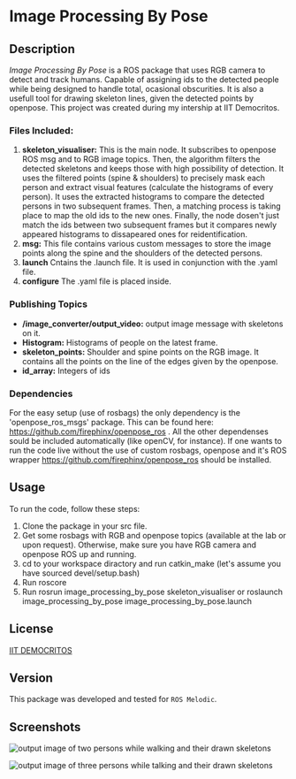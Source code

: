 # Image Processing By Pose

## Description
*Image Processing By Pose* is a ROS package that uses RGB camera to detect and track humans. Capable of assigning ids to the detected people while being designed to handle total, ocasional obscurities. It is also a usefull tool for drawing skeleton lines, given the detected points by openpose. This project was created during my intership at IIT Democritos. 


### Files Included:
1. **skeleton_visualiser:** This is the main node. It subscribes to openpose ROS msg and to RGB image topics. Then, the algorithm filters the detected skeletons and keeps those with high possibility of detection. It uses the filtered points (spine & shoulders) to precisely mask each person and extract visual features (calculate the histograms of every person). It uses the extracted histograms to compare the detected persons in two subsequent frames. Then, a matching process is taking place to map the old ids to the new ones. Finally, the node dosen't just match the ids between two subsequent frames but it compares newly appeared histograms to dissapeared ones for reidentification.
2. **msg:** This file contains various custom messages to store the image points along the spine and the shoulders of the detected persons.
3. **launch** Cntains the .launch file. It is used in conjunction with the .yaml file.
4. **configure** The .yaml file is placed inside.

### Publishing Topics
* **/image_converter/output_video:** output image message with skeletons on it.
* **Histogram:** Histograms of people on the latest frame.
* **skeleton_points:** Shoulder and spine points on the RGB image. It contains all the points on the line of the edges given by the openpose.
* **id_array:** Integers of ids

### Dependencies
For the easy setup (use of rosbags) the only dependency is the 'openpose_ros_msgs' package. This can be found here: https://github.com/firephinx/openpose_ros .
All the other dependenses sould be included automatically (like openCV, for instance). 
If one wants to run the code live without the use of custom rosbags, openpose and it's ROS wrapper https://github.com/firephinx/openpose_ros should be installed.


## Usage
To run the code, follow these steps:
1. Clone the package in your src file.
2. Get some rosbags with RGB and openpose topics (available at the lab or upon request). Otherwise, make sure you have RGB camera and openpose ROS up and running.
2. cd to your workspace diractory and run catkin_make (let's assume you have sourced devel/setup.bash)
3. Run roscore
4. Run rosrun image_processing_by_pose skeleton_visualiser or roslaunch image_processing_by_pose image_processing_by_pose.launch 


## License
[IIT DEMOCRITOS](https://www.iit.demokritos.gr/)

## Version
This package was developed and tested for `ROS Melodic`.


## Screenshots

![output image of two persons while walking and their drawn skeletons](https://i.ibb.co/HC63v64/Screenshot-from-2019-07-30-15-57-05.png)

![output image of three persons while talking and their drawn skeletons](https://i.ibb.co/Tgw5vcB/Screenshot-from-2019-07-30-16-09-56.png)

